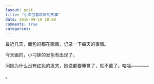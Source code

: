 ```yaml
---
layout: post
title: "小面包喜欢听的故事"
date: 2016-09-19 18:09
comments: true
categories:
---
```


最近几天，面包妈都在画画，记录一下每天的事情。

今天画的，小刁妹的发色有出现了。

问她为什么没有红色的发夹，她说都要睡觉了，就不戴了。哈哈~~~~~~

<img src="{{ site.url }}Emoticons/2016/20160924.jpg" alt="" align="center" />。
